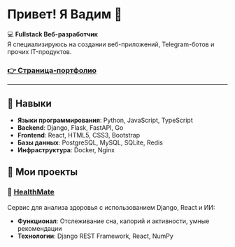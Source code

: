 # Привет! Я Вадим 👋  

💻 **Fullstack Веб-разработчик**  
Я специализируюсь на создании веб-приложений, Telegram-ботов и прочих IT-продуктов.

### [👉 Страница-портфолио](https://vadimpich.github.io/portfolio-page)

---

## 🔧 Навыки
- **Языки программирования**: Python, JavaScript, TypeScript  
- **Backend**: Django, Flask, FastAPI, Go
- **Frontend**: React, HTML5, CSS3, Bootstrap  
- **Базы данных**: PostgreSQL, MySQL, SQLite, Redis  
- **Инфраструктура**: Docker, Nginx

## 📂 Мои проекты  
### 🌱 [HealthMate](https://github.com/Vadimpich/healthmate-hackathon)  
Сервис для анализа здоровья с использованием Django, React и ИИ:  
- **Функционал**: Отслеживание сна, калорий и активности, умные рекомендации
- **Технологии**: Django REST Framework, React, NumPy
